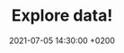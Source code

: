 ---
layout: post
title:  "Explore data!"
date:   2021-07-05 14:30:00 +0200
categories: visualization
---